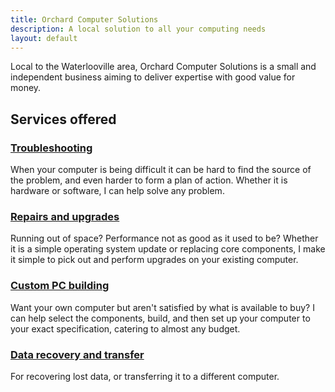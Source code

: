 ```yaml
---
title: Orchard Computer Solutions
description: A local solution to all your computing needs
layout: default
---
```


Local to the Waterlooville area, Orchard Computer Solutions is a small and independent business aiming to deliver expertise with good value for money.

## Services offered

### [Troubleshooting](./troubleshooting/)

When your computer is being difficult it can be hard to find the source of the problem, and even harder to form a plan of action. Whether it is hardware or software, I can help solve any problem.

### [Repairs and upgrades](./repairsandupgrades/)

Running out of space? Performance not as good as it used to be? Whether it is a simple operating system update or replacing core components, I make it simple to pick out and perform upgrades on your existing computer.

### [Custom PC building](./buildyourown/)

Want your own computer but aren't satisfied by what is available to buy? I can help select the components, build, and then set up your computer to your exact specification, catering to almost any budget.

### [Data recovery and transfer](./data/)

For recovering lost data, or transferring it to a different computer.
